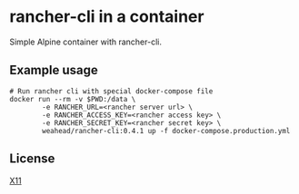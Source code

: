 # rancher-cli in a container

Simple Alpine container with rancher-cli.


## Example usage

```
# Run rancher cli with special docker-compose file
docker run --rm -v $PWD:/data \
        -e RANCHER_URL=<rancher server url> \
        -e RANCHER_ACCESS_KEY=<rancher access key> \
        -e RANCHER_SECRET_KEY=<rancher secret key> \
        weahead/rancher-cli:0.4.1 up -f docker-compose.production.yml

```


## License

[X11](LICENSE)
